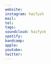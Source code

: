 ```yaml
---
website: 
instagram: haifysh
mail: 
tel: 
tags: 
soundcloud: haifysh
spotify: 
bandcamp: 
apple: 
youtube: 
twitter:
---
```


